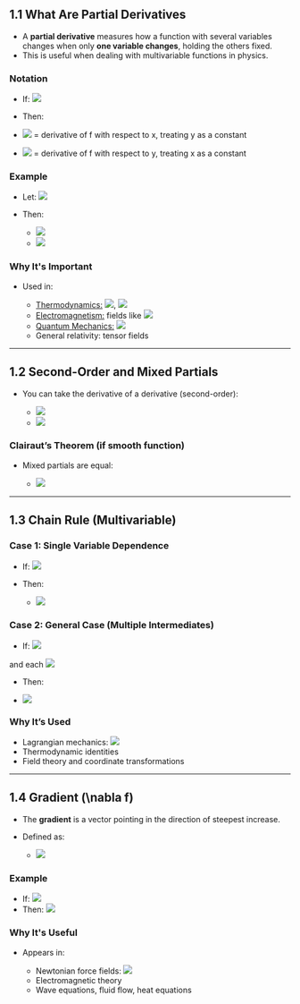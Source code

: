 ## 1.1 What Are Partial Derivatives

* A **partial derivative** measures how a function with several variables changes when only **one variable changes**, holding the others fixed.
* This is useful when dealing with multivariable functions in physics.

### Notation

* If: ![](https://quicklatex.com/cache3/49/ql_a6f16d499ec3784b184d365d4553ab49_l3.png)
* Then:

 * ![](https://quicklatex.com/cache3/dc/ql_6c6e791d86de966325ada89d0afb43dc_l3.png) = derivative of f with respect to x, treating y as a constant

 * ![](https://quicklatex.com/cache3/7d/ql_7de31f7d6c86abc744abb5c2f0a7fa7d_l3.png) = derivative of f with respect to y, treating x as a constant

### Example

* Let: ![](https://quicklatex.com/cache3/d8/ql_8e59d48b215ab07445941c62189539d8_l3.png)
* Then:

  * ![](https://quicklatex.com/cache3/b5/ql_b2be3e1d1fd696f37e72e381265c20b5_l3.png)
  * ![](https://quicklatex.com/cache3/7f/ql_908cb0924d0bf647e9a3ea6114f4a57f_l3.png)

### Why It's Important

* Used in:

  * [Thermodynamics:](misc/Thermodynamics.md) ![](https://quicklatex.com/cache3/2b/ql_d98187207c95f779cfde2630ebe4da2b_l3.png),  ![](https://quicklatex.com/cache3/a6/ql_c0e03a8b60cdf06307e9ef98a5ee64a6_l3.png)
  * [Electromagnetism:](misc/Electromagenetism.md) fields like ![](https://quicklatex.com/cache3/86/ql_b7df271408505815c51c5a63ce680686_l3.png)
  * [Quantum Mechanics:](misc/Quantum%20Mechanics%20(Overview).md) ![](https://quicklatex.com/cache3/6f/ql_1f7b28115d06036e8c9d066d1fa39f6f_l3.png)
  * General relativity: tensor fields

---

## 1.2 Second-Order and Mixed Partials

* You can take the derivative of a derivative (second-order):

  * ![](https://quicklatex.com/cache3/42/ql_447fc1268bc59c667ca9dfef98045542_l3.png)
  * ![](https://quicklatex.com/cache3/30/ql_c4fbe787fb70ca2ca72d8569de80c730_l3.png)

### Clairaut’s Theorem (if smooth function)

* Mixed partials are equal:

  * ![](https://quicklatex.com/cache3/aa/ql_d4133f7d84de52f4d47e478623dbb3aa_l3.png)

---

## 1.3 Chain Rule (Multivariable)

### Case 1: Single Variable Dependence

* If: ![](https://quicklatex.com/cache3/6d/ql_742fb61625312283288eb6afe590066d_l3.png)
* Then:

  * ![](https://quicklatex.com/cache3/c4/ql_8ac06a74dadb9fca5fb085440ce3b4c4_l3.png)

### Case 2: General Case (Multiple Intermediates)

* If: 
![](https://quicklatex.com/cache3/68/ql_120f50d2b9174e8fa889d4c044ee8868_l3.png)


and each ![](https://quicklatex.com/cache3/00/ql_d00b4f9929d479cc7fdb592c7f7c2c00_l3.png)

* Then:

 * ![](https://quicklatex.com/cache3/a5/ql_8dfa0b72938acd84ce4a3d46e2bf8ba5_l3.png)

### Why It’s Used

* Lagrangian mechanics: ![](https://quicklatex.com/cache3/79/ql_e83524fef40c098820ef80d754c60579_l3.png)
* Thermodynamic identities
* Field theory and coordinate transformations

---

## 1.4 Gradient (\nabla f)

* The **gradient** is a vector pointing in the direction of steepest increase.
* Defined as:

  * ![](https://quicklatex.com/cache3/a9/ql_6f999913c4eecbd59a03ea3d608a14a9_l3.png)

### Example

* If: ![](https://quicklatex.com/cache3/82/ql_91db2f7975eec81df244a665b8f7f682_l3.png)
* Then: ![](https://quicklatex.com/cache3/c5/ql_00b29ead9fcff576666d0ebfc96fa5c5_l3.png)

### Why It's Useful

* Appears in:

  * Newtonian force fields: ![](https://quicklatex.com/cache3/e3/ql_9608f2e90a359afab406254366cadce3_l3.png)
  * Electromagnetic theory
  * Wave equations, fluid flow, heat equations


